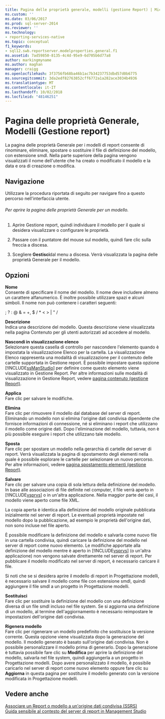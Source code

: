 ```yaml
---
title: Pagina delle proprietà generale, modelli (gestione Report) | Microsoft Docs
ms.custom: ''
ms.date: 03/06/2017
ms.prod: sql-server-2014
ms.reviewer: ''
ms.technology:
- reporting-services-native
ms.topic: conceptual
f1_keywords:
- sql12.swb.reportserver.modelproperties.general.f1
ms.assetid: 7ad59850-8135-4c4d-95e9-6d705b6d77a8
author: markingmyname
ms.author: maghan
manager: craigg
ms.openlocfilehash: 3f3756fb68ba46b1ac7b34237753dbd57d0b6775
ms.sourcegitcommit: 3da2edf82763852cff6772a1a282ace3034b4936
ms.translationtype: MT
ms.contentlocale: it-IT
ms.lasthandoff: 10/02/2018
ms.locfileid: "48146251"
---
```

# <a name="general-properties-page-models-report-manager"></a>Pagina delle proprietà Generale, Modelli (Gestione report)
  La pagina delle proprietà Generale per i modelli di report consente di rinominare, eliminare, spostare o sostituire il file di definizione del modello, con estensione smdl. Nella parte superiore della pagina vengono visualizzati il nome dell'utente che ha creato o modificato il modello e la data e ora di creazione o modifica.  
  
## <a name="navigation"></a>Navigazione  
 Utilizzare la procedura riportata di seguito per navigare fino a questo percorso nell'interfaccia utente.  
  
###### <a name="to-open-the-general-properties-page-for-a-model"></a>Per aprire la pagina delle proprietà Generale per un modello.  
  
1.  Aprire Gestione report, quindi individuare il modello per il quale si desidera visualizzare o configurare le proprietà.  
  
2.  Passare con il puntatore del mouse sul modello, quindi fare clic sulla freccia a discesa.  
  
3.  Scegliere **Gestisci**dal menu a discesa. Verrà visualizzata la pagina delle proprietà Generale per il modello.  
  
## <a name="options"></a>Opzioni  
 **Nome**  
 Consente di specificare il nome del modello. Il nome deve includere almeno un carattere alfanumerico. È inoltre possibile utilizzare spazi e alcuni simboli. Il nome non può contenere i caratteri seguenti:  
  
 ; ? : \@ & = +, $ / * \< > | " /  
  
 **Descrizione**  
 Indica una descrizione del modello. Questa descrizione viene visualizzata nella pagina Contenuto per gli utenti autorizzati ad accedere al modello.  
  
 **Nascondi in visualizzazione elenco**  
 Selezionare questa casella di controllo per nascondere l'elemento quando è impostata la visualizzazione Elenco per la cartella. La visualizzazione Elenco rappresenta una modalità di visualizzazione per il contenuto delle cartelle supportata in Gestione report. È possibile impostare questa opzione [!INCLUDE[ssManStudio](../includes/ssmanstudio-md.md)] per definire come questo elemento viene visualizzato in Gestione Report. Per altre informazioni sulle modalità di visualizzazione in Gestione Report, vedere [pagina contenuto &#40;gestione Report&#41;](../../2014/reporting-services/contents-page-report-manager.md).  
  
 **Applica**  
 Fare clic per salvare le modifiche.  
  
 **Elimina**  
 Fare clic per rimuovere il modello dal database del server di report. Eliminando un modello non si elimina l'origine dati condivisa dipendente che fornisce informazioni di connessione, né si eliminano i report che utilizzano il modello come origine dati. Dopo l'eliminazione del modello, tuttavia, non è più possibile eseguire i report che utilizzano tale modello.  
  
 **Sposta**  
 Fare clic per spostare un modello nella gerarchia di cartelle del server di report. Verrà visualizzata la pagina di spostamento degli elementi nella quale è possibile esplorare le cartelle per selezionare un nuovo percorso. Per altre informazioni, vedere [pagina spostamento elementi &#40;gestione Report&#41;](../../2014/reporting-services/move-items-page-report-manager.md).  
  
 **Salvare**  
 Fare clic per salvare una copia di sola lettura della definizione del modello. In base alle associazioni di file definite nel computer, il file verrà aperto in [!INCLUDE[vsprvs](../includes/vsprvs-md.md)] o in un'altra applicazione. Nella maggior parte dei casi, il modello viene aperto come file XML.  
  
 La copia aperta è identica alla definizione del modello originale pubblicata inizialmente nel server di report. Le eventuali proprietà impostate nel modello dopo la pubblicazione, ad esempio le proprietà dell'origine dati, non sono incluse nel file aperto.  
  
 È possibile modificare la definizione del modello e salvarla come nuovo file in una cartella condivisa, quindi caricare la definizione del modello nel server di report come nuovo elemento. Le modifiche apportate alla definizione del modello mentre è aperto in [!INCLUDE[vsprvs](../includes/vsprvs-md.md)] (o un'altra applicazione) non vengono salvate direttamente nel server di report. Per pubblicare il modello modificato nel server di report, è necessario caricare il file.  
  
 Si noti che se si desidera aprire il modello di report in Progettazione modelli, è necessario salvare il modello come file con estensione smdl, quindi aggiungere il file smdl a un progetto in Progettazione modelli.  
  
 **Sostituisci**  
 Fare clic per sostituire la definizione del modello con una definizione diversa di un file smdl incluso nel file system. Se si aggiorna una definizione di un modello, al termine dell'aggiornamento è necessario reimpostare le impostazioni dell'origine dati condivisa.  
  
 **Rigenera modello**  
 Fare clic per rigenerare un modello predefinito che sostituisce la versione corrente. Questa opzione viene visualizzata dopo la generazione del modello. Il modello generato è basato sull'origine dati condivisa. Non è possibile personalizzare il modello prima di generarlo. Dopo la generazione è tuttavia possibile fare clic su **Modifica** per aprire la definizione del modello, salvarla nel file system, quindi aggiungerla a un progetto in Progettazione modelli. Dopo avere personalizzato il modello, è possibile caricarlo nel server di report come nuovo elemento oppure fare clic su **Aggiorna** in questa pagina per sostituire il modello generato con la versione modificata in Progettazione modelli.  
  
## <a name="see-also"></a>Vedere anche  
 [Associare un Report o modello a un'origine dati condivisa &#40;SSRS&#41;](report-data/bind-a-report-or-model-to-a-shared-data-source-ssrs.md)   
 [Guida sensibile al contesto del server di report in Management Studio](tools/report-server-in-management-studio-f1-help.md)  
  
  
